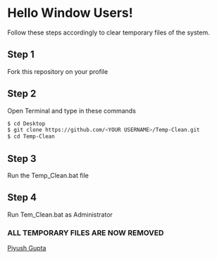 # Hello Window Users!

Follow these steps
accordingly to clear temporary files of the system.

## Step 1 
Fork this repository on your profile


## Step 2 
Open Terminal and type in these commands
```bash
$ cd Desktop
$ git clone https://github.com/<YOUR USERNAME>/Temp-Clean.git
$ cd Temp-Clean
```

## Step 3 
Run the Temp_Clean.bat file

## Step 4 
Run Tem_Clean.bat as Administrator

### ALL TEMPORARY FILES ARE NOW REMOVED




[Piyush Gupta](https://github.com/Piyush-Guptaa)
